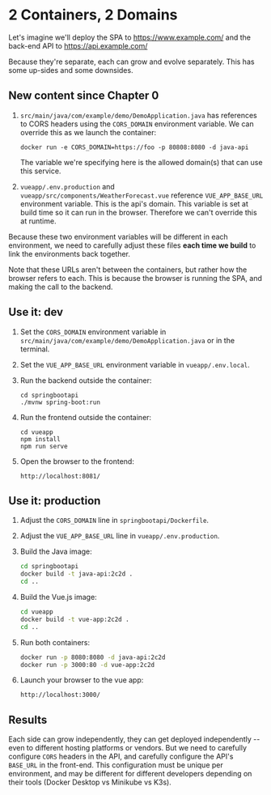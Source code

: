 2 Containers, 2 Domains
=======================

Let's imagine we'll deploy the SPA to https://www.example.com/ and the back-end API to https://api.example.com/

Because they're separate, each can grow and evolve separately.  This has some up-sides and some downsides.


New content since Chapter 0
---------------------------

1. `src/main/java/com/example/demo/DemoApplication.java` has references to CORS headers using the `CORS_DOMAIN` environment variable.  We can override this as we launch the container:

   `docker run -e CORS_DOMAIN=https://foo -p 80808:8080 -d java-api`

   The variable we're specifying here is the allowed domain(s) that can use this service.

2. `vueapp/.env.production` and `vueapp/src/components/WeatherForecast.vue` reference `VUE_APP_BASE_URL` environment variable.  This is the api's domain.  This variable is set at build time so it can run in the browser.  Therefore we can't override this at runtime.

Because these two environment variables will be different in each environment, we need to carefully adjust these files **each time we build** to link the environments back together.

Note that these URLs aren't between the containers, but rather how the browser refers to each.  This is because the browser is running the SPA, and making the call to the backend.


Use it: dev
-----------

1. Set the `CORS_DOMAIN` environment variable in `src/main/java/com/example/demo/DemoApplication.java` or in the terminal.

2. Set the `VUE_APP_BASE_URL` environment variable in `vueapp/.env.local`.

3. Run the backend outside the container:

   ```
   cd springbootapi
   ./mvnw spring-boot:run
   ```

4. Run the frontend outside the container:

   ```
   cd vueapp
   npm install
   npm run serve
   ```

5. Open the browser to the frontend:

   `http://localhost:8081/`


Use it: production
------------------

1. Adjust the `CORS_DOMAIN` line in `springbootapi/Dockerfile`.

2. Adjust the `VUE_APP_BASE_URL` line in `vueapp/.env.production`.

3. Build the Java image:

   ```bash
   cd springbootapi
   docker build -t java-api:2c2d .
   cd ..
   ```

4. Build the Vue.js image:

   ```bash
   cd vueapp
   docker build -t vue-app:2c2d .
   cd ..
   ```

5. Run both containers:

   ```bash
   docker run -p 8080:8080 -d java-api:2c2d
   docker run -p 3000:80 -d vue-app:2c2d
   ```

6. Launch your browser to the vue app:

   `http://localhost:3000/`


Results
-------

Each side can grow independently, they can get deployed independently -- even to different hosting platforms or vendors. But we need to carefully configure `CORS` headers in the API, and carefully configure the API's `BASE_URL` in the front-end.  This configuration must be unique per environment, and may be different for different developers depending on their tools (Docker Desktop vs Minikube vs K3s).
